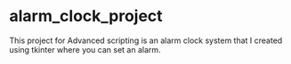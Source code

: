 # alarm_clock_project
This project for Advanced scripting is an alarm clock system that I created using tkinter where you can set an alarm.
